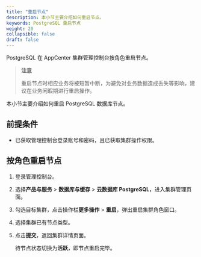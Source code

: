 ```yaml
---
title: "重启节点"
description: 本小节主要介绍如何重启节点。 
keywords: PostgreSQL 重启节点
weight: 20
collapsible: false
draft: false
---
```




PostgreSQL 在 AppCenter 集群管理控制台按角色重启节点。

> **注意**
> 
> 重启节点时相应业务将被短暂中断，为避免对业务数据造成丢失等影响，建议在业务闲暇期进行重启操作。

本小节主要介绍如何重启 PostgreSQL 数据库节点。

## 前提条件

- 已获取管理控制台登录账号和密码，且已获取集群操作权限。

## 按角色重启节点

1. 登录管理控制台。
2. 选择**产品与服务** > **数据库与缓存** > **云数据库 PostgreSQL**，进入集群管理页面。
3. 勾选目标集群，点击操作栏**更多操作** > **重启**，弹出重启集群角色窗口。
4. 选择集群已有节点类型。
5. 点击**提交**，返回集群详情页面。

    待节点状态切换为**活跃**，即节点重启完毕。
